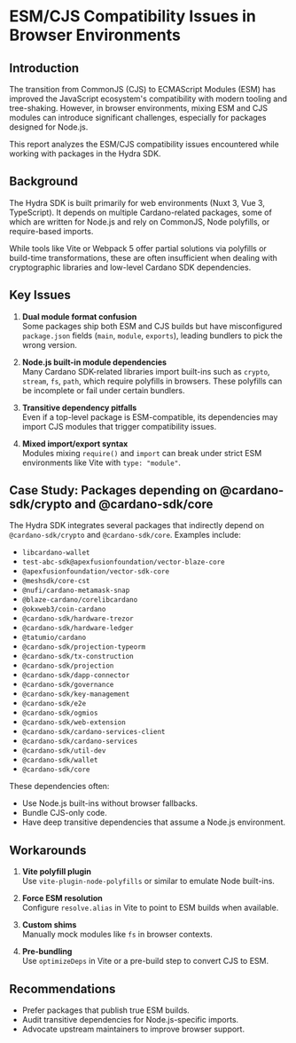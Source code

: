 # ESM/CJS Compatibility Issues in Browser Environments

## Introduction
The transition from CommonJS (CJS) to ECMAScript Modules (ESM) has improved the JavaScript ecosystem's compatibility with modern tooling and tree-shaking. However, in browser environments, mixing ESM and CJS modules can introduce significant challenges, especially for packages designed for Node.js.

This report analyzes the ESM/CJS compatibility issues encountered while working with packages in the Hydra SDK.

## Background
The Hydra SDK is built primarily for web environments (Nuxt 3, Vue 3, TypeScript). It depends on multiple Cardano-related packages, some of which are written for Node.js and rely on CommonJS, Node polyfills, or require-based imports.

While tools like Vite or Webpack 5 offer partial solutions via polyfills or build-time transformations, these are often insufficient when dealing with cryptographic libraries and low-level Cardano SDK dependencies.

## Key Issues
1. **Dual module format confusion**  
   Some packages ship both ESM and CJS builds but have misconfigured `package.json` fields (`main`, `module`, `exports`), leading bundlers to pick the wrong version.

2. **Node.js built-in module dependencies**  
   Many Cardano SDK-related libraries import built-ins such as `crypto`, `stream`, `fs`, `path`, which require polyfills in browsers. These polyfills can be incomplete or fail under certain bundlers.

3. **Transitive dependency pitfalls**  
   Even if a top-level package is ESM-compatible, its dependencies may import CJS modules that trigger compatibility issues.

4. **Mixed import/export syntax**  
   Modules mixing `require()` and `import` can break under strict ESM environments like Vite with `type: "module"`.

## Case Study: Packages depending on @cardano-sdk/crypto and @cardano-sdk/core
The Hydra SDK integrates several packages that indirectly depend on `@cardano-sdk/crypto` and `@cardano-sdk/core`. Examples include:

- `libcardano-wallet`
- `test-abc-sdk@apexfusionfoundation/vector-blaze-core`
- `@apexfusionfoundation/vector-sdk-core`
- `@meshsdk/core-cst`
- `@nufi/cardano-metamask-snap`
- `@blaze-cardano/corelibcardano`
- `@okxweb3/coin-cardano`
- `@cardano-sdk/hardware-trezor`
- `@cardano-sdk/hardware-ledger`
- `@tatumio/cardano`
- `@cardano-sdk/projection-typeorm`
- `@cardano-sdk/tx-construction`
- `@cardano-sdk/projection`
- `@cardano-sdk/dapp-connector`
- `@cardano-sdk/governance`
- `@cardano-sdk/key-management`
- `@cardano-sdk/e2e`
- `@cardano-sdk/ogmios`
- `@cardano-sdk/web-extension`
- `@cardano-sdk/cardano-services-client`
- `@cardano-sdk/cardano-services`
- `@cardano-sdk/util-dev`
- `@cardano-sdk/wallet`
- `@cardano-sdk/core`

These dependencies often:
- Use Node.js built-ins without browser fallbacks.
- Bundle CJS-only code.
- Have deep transitive dependencies that assume a Node.js environment.

## Workarounds
1. **Vite polyfill plugin**  
   Use `vite-plugin-node-polyfills` or similar to emulate Node built-ins.
   
2. **Force ESM resolution**  
   Configure `resolve.alias` in Vite to point to ESM builds when available.

3. **Custom shims**  
   Manually mock modules like `fs` in browser contexts.

4. **Pre-bundling**  
   Use `optimizeDeps` in Vite or a pre-build step to convert CJS to ESM.

## Recommendations
- Prefer packages that publish true ESM builds.
- Audit transitive dependencies for Node.js-specific imports.
- Advocate upstream maintainers to improve browser support.


